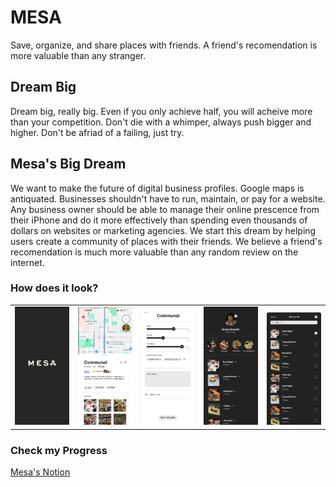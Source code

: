 # MESA
Save, organize, and share places with friends. A friend's recomendation is more valuable than any stranger.
## Dream Big
Dream big, really big. Even if you only achieve half, you will acheive more than your competition. Don't die with a whimper, always push bigger and higher. Don't be afriad of a failing, just try.
## Mesa's Big Dream
We want to make the future of digital business profiles. Google maps is antiquated. Businesses shouldn't have to run, maintain, or pay for a website. Any business owner should be able to manage their online prescence from their iPhone and do it more effectively than spending even thousands of dollars on websites or marketing agencies. We start this dream by helping users create a community of places with their friends. We believe a friend's recomendation is much more valuable than any random review on the internet.  
### How does it look? 
<table>
  <tr>
    <td><img src="https://github.com/drewharts/Loc/blob/main/SplashScreen.png?raw=true" width="300"></td>
    <td><img src="https://github.com/drewharts/Loc/blob/main/RestaurantSearchView.png?raw=true" width="300"></td>
    <td><img src="https://github.com/drewharts/Loc/blob/main/RestaurantReviewPage.png?raw=true" width="300"></td>
    <td><img src="https://github.com/drewharts/Loc/blob/main/ProfilePage.png?raw=true" width="300"></td>
    <td><img src="https://github.com/drewharts/Loc/blob/main/ListPage.png?raw=true" width="300"></td>

  </tr>
</table>

### Check my Progress
<a href="https://www.notion.so/Mesa-Immediate-Tasks-178c5704890580549d27ebab1c85fa41?pvs=4"> Mesa's Notion <a/>

